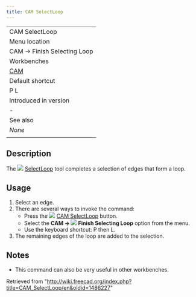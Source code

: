 ```yaml
---
title: CAM SelectLoop
---
```


|                                       |
| ------------------------------------- |
| CAM SelectLoop                        |
| Menu location                         |
| CAM → Finish Selecting Loop           |
| Workbenches                           |
| [CAM](/CAM_Workbench "CAM Workbench") |
| Default shortcut                      |
| P L                                   |
| Introduced in version                 |
| -                                     |
| See also                              |
| _None_                                |
|                                       |

## Description

The ![](/images/CAM_SelectLoop.svg) [SelectLoop](/CAM_SelectLoop "CAM SelectLoop") tool completes a selection of edges that form a loop.

## Usage

1. Select an edge.
2. There are several ways to invoke the command:
   - Press the ![](/images/CAM_SelectLoop.svg) [CAM SelectLoop](/CAM_SelectLoop "CAM SelectLoop") button.
   - Select the **CAM → ![](/images/CAM_SelectLoop.svg) Finish Selecting Loop** option from the menu.
   - Use the keyboard shortcut: P then L.
3. The remaining edges of the loop are added to the selection.

## Notes

- This command can also be very useful in other workbenches.

Retrieved from "<http://wiki.freecad.org/index.php?title=CAM_SelectLoop/en&oldid=1486227>"
